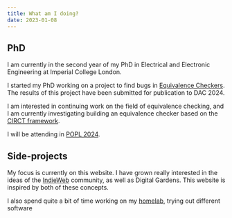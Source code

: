 ```yaml
---
title: What am I doing?
date: 2023-01-08
---
```


## PhD

I am currently in the second year of my PhD in Electrical and Electronic Engineering at Imperial College London.

I started my PhD working on a project to find bugs in [Equivalence Checkers](https://en.wikipedia.org/wiki/Formal_equivalence_checking). The results of this project have been submitted for publication to DAC 2024.

I am interested in continuing work on the field of equivalence checking, and I am currently investigating building an equivalence checker based on the [CIRCT framework](https://circt.llvm.org/).

I will be attending in [POPL 2024](https://popl24.sigplan.org/).

## Side-projects

My focus is currently on this website. I have grown really interested in the ideas of the [IndieWeb](https://indieweb.org) community, as well as Digital Gardens. This website is inspired by both of these concepts. 

I also spend quite a bit of time working on my [homelab](https://www.reddit.com/r/homelab/), trying out different software 
